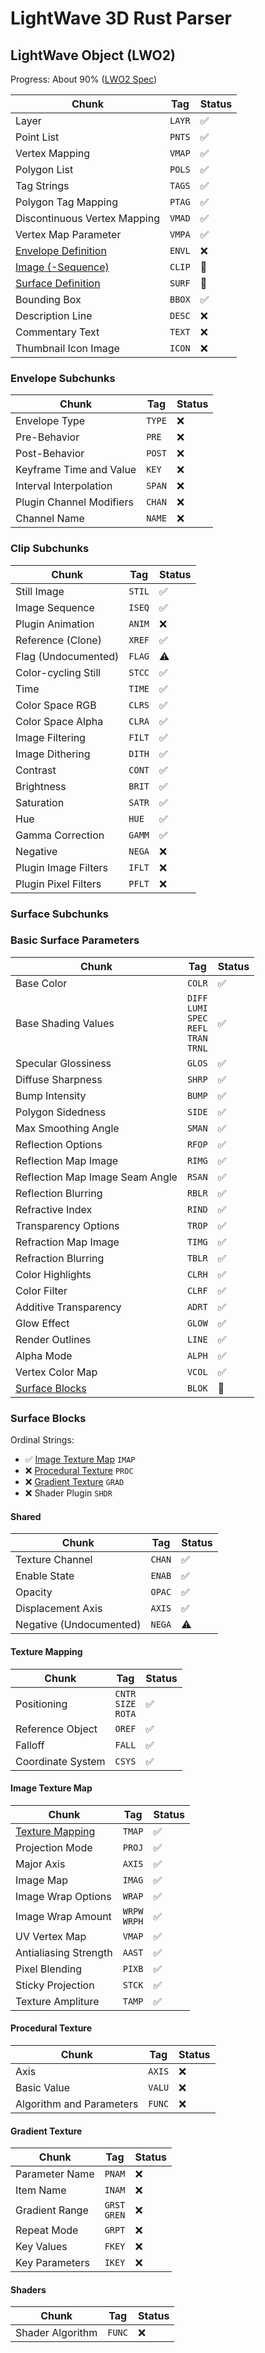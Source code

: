 # LightWave 3D Rust Parser

## LightWave Object (LWO2)

Progress: About 90% ([LWO2 Spec](http://static.lightwave3d.com/sdk/2015/html/filefmts/lwo2.html))

| Chunk                                      | Tag    | Status |
|--------------------------------------------|--------|--------|
| Layer                                      | `LAYR` | ✅      |
| Point List                                 | `PNTS` | ✅      |
| Vertex Mapping                             | `VMAP` | ✅      |
| Polygon List                               | `POLS` | ✅      |
| Tag Strings                                | `TAGS` | ✅      |
| Polygon Tag Mapping                        | `PTAG` | ✅      |
| Discontinuous Vertex Mapping               | `VMAD` | ✅      |
| Vertex Map Parameter                       | `VMPA` | ✅      |
| [Envelope Definition](#envelope-subchunks) | `ENVL` | ❌      |
| [Image (-Sequence)](#clip-subchunks)       | `CLIP` | 🚧     |
| [Surface Definition](#surface-subchunks)   | `SURF` | 🚧     |
| Bounding Box                               | `BBOX` | ✅      |
| Description Line                           | `DESC` | ❌      |
| Commentary Text                            | `TEXT` | ❌      |
| Thumbnail Icon Image                       | `ICON` | ❌      |


### Envelope Subchunks

| Chunk                    | Tag    | Status |
|--------------------------|--------|--------|
| Envelope Type            | `TYPE` | ❌      |
| Pre-Behavior             | `PRE`  | ❌      |
| Post-Behavior            | `POST` | ❌      |
| Keyframe Time and Value  | `KEY`  | ❌      |
| Interval Interpolation   | `SPAN` | ❌      |
| Plugin Channel Modifiers | `CHAN` | ❌      |
| Channel Name             | `NAME` | ❌      |


### Clip Subchunks

| Chunk                | Tag    | Status |
|----------------------|--------|--------|
| Still Image          | `STIL` | ✅      |
| Image Sequence       | `ISEQ` | ✅      |
| Plugin Animation     | `ANIM` | ❌      |
| Reference (Clone)    | `XREF` | ✅      |
| Flag (Undocumented)  | `FLAG` | ⚠️     | 
| Color-cycling Still  | `STCC` | ✅      |
| Time                 | `TIME` | ✅      |
| Color Space RGB      | `CLRS` | ✅      |
| Color Space Alpha    | `CLRA` | ✅      |
| Image Filtering      | `FILT` | ✅      |
| Image Dithering      | `DITH` | ✅      |
| Contrast             | `CONT` | ✅      | 
| Brightness           | `BRIT` | ✅      | 
| Saturation           | `SATR` | ✅      | 
| Hue                  | `HUE`  | ✅      | 
| Gamma Correction     | `GAMM` | ✅      | 
| Negative             | `NEGA` | ❌      | 
| Plugin Image Filters | `IFLT` | ❌      | 
| Plugin Pixel Filters | `PFLT` | ❌      | 


### Surface Subchunks

### Basic Surface Parameters

| Chunk                             | Tag                                                      | Status |
|-----------------------------------|----------------------------------------------------------|--------|
| Base Color                        | `COLR`                                                   | ✅      |
| Base Shading Values               | `DIFF`<br>`LUMI`<br>`SPEC`<br>`REFL`<br>`TRAN`<br>`TRNL` | ✅      |
| Specular Glossiness               | `GLOS`                                                   | ✅      |
| Diffuse Sharpness                 | `SHRP`                                                   | ✅      |
| Bump Intensity                    | `BUMP`                                                   | ✅      | 
| Polygon Sidedness                 | `SIDE`                                                   | ✅      |
| Max Smoothing Angle               | `SMAN`                                                   | ✅      |
| Reflection Options                | `RFOP`                                                   | ✅      |
| Reflection Map Image              | `RIMG`                                                   | ✅      |
| Reflection Map Image Seam Angle   | `RSAN`                                                   | ✅      |
| Reflection Blurring               | `RBLR`                                                   | ✅      |
| Refractive Index                  | `RIND`                                                   | ✅      | 
| Transparency Options              | `TROP`                                                   | ✅      | 
| Refraction Map Image              | `TIMG`                                                   | ✅      | 
| Refraction Blurring               | `TBLR`                                                   | ✅      | 
| Color Highlights                  | `CLRH`                                                   | ✅      | 
| Color Filter                      | `CLRF`                                                   | ✅      | 
| Additive Transparency             | `ADRT`                                                   | ✅      | 
| Glow Effect                       | `GLOW`                                                   | ✅      | 
| Render Outlines                   | `LINE`                                                   | ✅      | 
| Alpha Mode                        | `ALPH`                                                   | ✅      | 
| Vertex Color Map                  | `VCOL`                                                   | ✅      | 
| [Surface Blocks](#surface-blocks) | `BLOK`                                                   | 🚧     | 

### Surface Blocks

Ordinal Strings:
* ✅ [Image Texture Map](#image-texture-map) `IMAP`
* ❌ [Procedural Texture](#procedural-texture) `PROC`
* ❌ [Gradient Texture](#gradient-texture) `GRAD`
* ❌ Shader Plugin `SHDR`

#### Shared

| Chunk                   | Tag    | Status |
|-------------------------|--------|--------|
| Texture Channel         | `CHAN` | ✅      |
| Enable State            | `ENAB` | ✅      |
| Opacity                 | `OPAC` | ✅      |
| Displacement Axis       | `AXIS` | ✅      |
| Negative (Undocumented) | `NEGA` | ⚠️     |

#### Texture Mapping

| Chunk               | Tag                        | Status |
|---------------------|----------------------------|--------|
| Positioning         | `CNTR`<br>`SIZE`<br>`ROTA` | ✅      |
| Reference Object    | `OREF`                     | ✅      |
| Falloff             | `FALL`                     | ✅      |
| Coordinate System   | `CSYS`                     | ✅      | 

#### Image Texture Map

| Chunk                               | Tag              | Status |
|-------------------------------------|------------------|--------|
| [Texture Mapping](#texture-mapping) | `TMAP`           | ✅      |
| Projection Mode                     | `PROJ`           | ✅      |
| Major Axis                          | `AXIS`           | ✅      |
| Image Map                           | `IMAG`           | ✅      |
| Image Wrap Options                  | `WRAP`           | ✅      |
| Image Wrap Amount                   | `WRPW`<br>`WRPH` | ✅      | 
| UV Vertex Map                       | `VMAP`           | ✅      |
| Antialiasing Strength               | `AAST`           | ✅      |
| Pixel Blending                      | `PIXB`           | ✅      |
| Sticky Projection                   | `STCK`           | ✅      |
| Texture Ampliture                   | `TAMP`           | ✅      |

#### Procedural Texture

| Chunk                    | Tag    | Status |
|--------------------------|--------|--------|
| Axis                     | `AXIS` | ❌      |
| Basic Value              | `VALU` | ❌      |
| Algorithm and Parameters | `FUNC` | ❌      |

#### Gradient Texture

| Chunk          | Tag               | Status |
|----------------|-------------------|--------|
| Parameter Name | `PNAM`            | ❌      |
| Item Name      | `INAM`            | ❌      |
| Gradient Range | `GRST`<br>`GREN`  | ❌      |
| Repeat Mode    | `GRPT`            | ❌      |
| Key Values     | `FKEY`            | ❌      |
| Key Parameters | `IKEY`            | ❌      |

#### Shaders


| Chunk            | Tag    | Status |
|------------------|--------|--------|
| Shader Algorithm | `FUNC` | ❌      |
